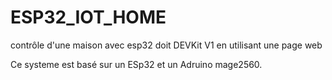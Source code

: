 # ESP32_IOT_HOME
contrôle d'une maison avec esp32 doit DEVKit V1 en utilisant une page web 

Ce systeme est basé sur un ESp32 et un Adruino mage2560.  

